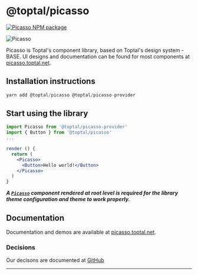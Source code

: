 # @toptal/picasso

[![Picasso NPM package](https://img.shields.io/npm/v/@toptal/picasso?color=green&logo=toptal)](https://www.npmjs.com/package/@toptal/picasso)

![Picasso](https://user-images.githubusercontent.com/437214/54037817-b4da1800-41c7-11e9-81f5-59ed43e38500.png)

Picasso is Toptal's component library, based on Toptal's design system - BASE. UI designs and documentation can be found for most components at [picasso.toptal.net](https://picasso.toptal.net/).

## Installation instructions

```js
yarn add @toptal/picasso @toptal/picasso-provider
```

## Start using the library

```jsx
import Picasso from '@toptal/picasso-provider'
import { Button } from '@toptal/picasso'
...

render () {
  return (
    <Picasso>
      <Button>Hello world!</Button>
    </Picasso>
  )
}
```

**_A [`Picasso`](/?path=/story/components-picasso--picasso) component rendered at root level is required for the library theme configuration and theme to work properly._**

## Documentation

Documentation and demos are available at [picasso.toptal.net](https://picasso.toptal.net/).

### Decisions

Our decisons are documented at [GitHub](https://github.com/toptal/picasso/tree/master/docs)

---
